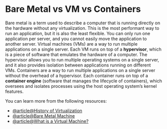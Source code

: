 # Bare Metal vs VM vs Containers

Bare metal is a term used to describe a computer that is running directly on the hardware without any virtualization. This is the most performant way to run an application, but it is also the least flexible. You can only run one application per server, and you cannot easily move the application to another server. Virtual machines (VMs) are a way to run multiple applications on a single server. Each VM runs on top of a **hypervisor**, which is a piece of software that emulates the hardware of a computer. The hypervisor allows you to run multiple operating systems on a single server, and it also provides isolation between applications running on different VMs. Containers are a way to run multiple applications on a single server without the overhead of a hypervisor. Each container runs on top of a **container engine** (software that manages the lifecycle of containers), which oversees and isolates processes using the host operating system’s kernel features.

You can learn more from the following resources:

- [@article@History of Virtualization](https://courses.devopsdirective.com/docker-beginner-to-pro/lessons/01-history-and-motivation/03-history-of-virtualization)
- [@article@Bare Metal Machine](https://glossary.cncf.io/bare-metal-machine/)
- [@article@What is a Virtual Machine?](https://azure.microsoft.com/en-au/resources/cloud-computing-dictionary/what-is-a-virtual-machine)
